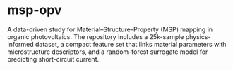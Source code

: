 # msp-opv
A data-driven study for Material–Structure–Property (MSP) mapping in organic photovoltaics. The repository includes a 25k-sample physics-informed dataset, a compact feature set that links material parameters with microstructure descriptors, and a random-forest surrogate model for predicting short-circuit current.
